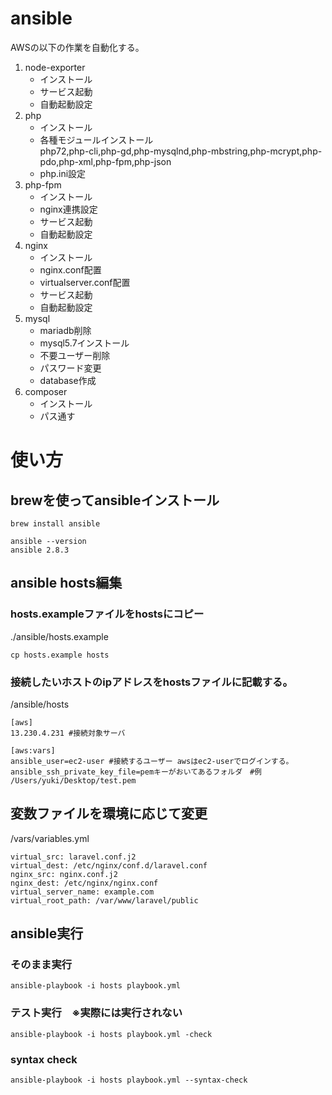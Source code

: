 # ansible
AWSの以下の作業を自動化する。
1. node-exporter    
   * インストール
   * サービス起動
   * 自動起動設定
2. php
   * インストール
   * 各種モジュールインストール  
   php72,php-cli,php-gd,php-mysqlnd,php-mbstring,php-mcrypt,php-pdo,php-xml,php-fpm,php-json  
   * php.ini設定  
3. php-fpm
   * インストール
   * nginx連携設定
   * サービス起動
   * 自動起動設定
4. nginx  
   * インストール
   * nginx.conf配置
   * virtualserver.conf配置
   * サービス起動
   * 自動起動設定
5. mysql
   * mariadb削除
   * mysql5.7インストール
   * 不要ユーザー削除
   * パスワード変更
   * database作成
6. composer
   * インストール
   * パス通す
# 使い方
## brewを使ってansibleインストール
```
brew install ansible

ansible --version
ansible 2.8.3
```
## ansible hosts編集
### hosts.exampleファイルをhostsにコピー
./ansible/hosts.example
```
cp hosts.example hosts
```

### 接続したいホストのipアドレスをhostsファイルに記載する。
/ansible/hosts
```
[aws]
13.230.4.231 #接続対象サーバ

[aws:vars]
ansible_user=ec2-user #接続するユーザー awsはec2-userでログインする。
ansible_ssh_private_key_file=pemキーがおいてあるフォルダ　#例 /Users/yuki/Desktop/test.pem

```
## 変数ファイルを環境に応じて変更
/vars/variables.yml
```
virtual_src: laravel.conf.j2
virtual_dest: /etc/nginx/conf.d/laravel.conf
nginx_src: nginx.conf.j2
nginx_dest: /etc/nginx/nginx.conf
virtual_server_name: example.com
virtual_root_path: /var/www/laravel/public

```
## ansible実行
### そのまま実行
```
ansible-playbook -i hosts playbook.yml
```
### テスト実行　※実際には実行されない
```
ansible-playbook -i hosts playbook.yml -check
```
### syntax check
```
ansible-playbook -i hosts playbook.yml --syntax-check
```
